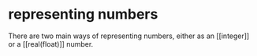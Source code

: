 # representing numbers

There are two main ways of representing numbers, either as an [[integer]] or a [[real(float)]] number.